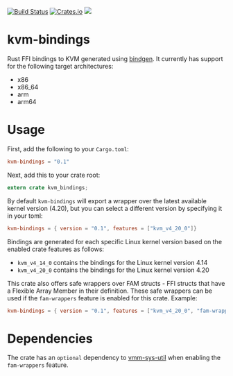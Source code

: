 [![Build Status](https://travis-ci.org/rust-vmm/kvm-bindings.svg?branch=master)](https://travis-ci.org/rust-vmm/kvm-bindings)
[![Crates.io](https://img.shields.io/crates/v/kvm-bindings.svg)](https://crates.io/crates/kvm-bindings)
![](https://img.shields.io/crates/l/kvm-bindings.svg)
# kvm-bindings
Rust FFI bindings to KVM generated using
[bindgen](https://crates.io/crates/bindgen). It currently has support for the
following target architectures:
- x86
- x86_64
- arm
- arm64

# Usage
First, add the following to your `Cargo.toml`:
```toml
kvm-bindings = "0.1"
```
Next, add this to your crate root:
```rust
extern crate kvm_bindings;
```
By default `kvm-bindings` will export a wrapper over the latest available kernel
version (4.20), but you can select a different version by specifying it in your
toml:
```toml
kvm-bindings = { version = "0.1", features = ["kvm_v4_20_0"]}
```
Bindings are generated for each specific Linux kernel version based on the enabled
crate features as follows:
- `kvm_v4_14_0` contains the bindings for the Linux kernel version 4.14
- `kvm_v4_20_0` contains the bindings for the Linux kernel version 4.20

This crate also offers safe wrappers over FAM structs - FFI structs that have
a Flexible Array Member in their definition.
These safe wrappers can be used if the `fam-wrappers` feature is enabled for
this crate. Example:
```toml
kvm-bindings = { version = "0.1", features = ["kvm_v4_20_0", "fam-wrappers"]}
```

# Dependencies
The crate has an `optional` dependency to
[vmm-sys-util](https://crates.io/crates/vmm-sys-util) when enabling the
`fam-wrappers` feature.
